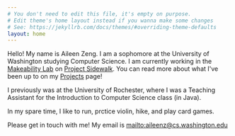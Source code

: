 ```yaml
---
# You don't need to edit this file, it's empty on purpose.
# Edit theme's home layout instead if you wanna make some changes
# See: https://jekyllrb.com/docs/themes/#overriding-theme-defaults
layout: home
---
```

Hello! My name is Aileen Zeng. I am a sophomore at the University of Washington studying Computer 
Science. I am currently working in the [Makeability Lab](https://makeabilitylab.cs.washington.edu/) 
on [Project Sidewalk](https://sidewalk.cs.washington.edu/). You can read more about what I've been up 
to on my [Projects](https://aileenzeng.github.io/projects) page!

I previously was at the University of Rochester, where I was a Teaching Assistant for the 
Introduction to Computer Science class (in Java).

In my spare time, I like to run, prctice violin, hike, and play card games.

Please get in touch with me! My email is <mailto:aileenz@cs.washington.edu>